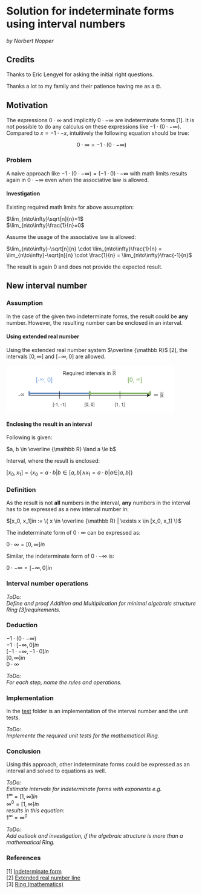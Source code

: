 # Solution for indeterminate forms using interval numbers

*by Norbert Nopper*

## Credits

Thanks to Eric Lengyel for asking the initial right questions.

Thanks a lot to my family and their patience having me as a 🤓.

## Motivation

The expressions $0 \cdot ∞$ and implicitly $0 \cdot -∞$ are indeterminate forms [1]. It is not possible to do any calculus on these expressions like $-1 \cdot (0 \cdot -∞)$.  
Compared to $x = -1 \cdot -x$, intuitively the following equation should be true: 

$$0 \cdot ∞ = -1 \cdot (0 \cdot -∞)$$

### Problem

A naive approach like $-1 \cdot (0 \cdot -∞) = (-1 \cdot 0) \cdot -∞$ with math limits results again in $0 \cdot -∞$ even when the associative law is allowed.

#### Investigation

Existing required math limits for above assumption:

$\lim_{n\to\infty}\sqrt[n]{n}=1$  
$\lim_{n\to\infty}\frac{1}{n}=0$  

Assume the usage of the associative law is allowed:

$\lim_{n\to\infty}-\sqrt[n]{n} \cdot \lim_{n\to\infty}\frac{1}{n} = \lim_{n\to\infty}-\sqrt[n]{n} \cdot \frac{1}{n} = \lim_{n\to\infty}\frac{-1}{n}$

The result is again 0 and does not provide the expected result.

## New interval number

### Assumption

In the case of the given two indeterminate forms, the result could be **any** number. However, the resulting number can be enclosed in an interval.  

#### Using extended real number  

Using the extended real number system $\overline {\mathbb R}$ [2], the intervals $[0, ∞]$ and $[-∞, 0]$ are allowed.

![](illustrations/visual_interval_extended.png)

#### Enclosing the result in an interval

Following is given:

$a, b \in \overline {\mathbb R} \land a \le b$

Interval, where the result is enclosed: 

$[x_0, x_1] = \{ x_0 = a \cdot b | b \in [a, b[ \land x_1 = a \cdot b | a \in ]a, b] \}$

### Definition

As the result is not **all** numbers in the interval, **any** numbers in the interval has to be expressed as a new interval number *in*:

$[x_0, x_1]in := \{ x \in \overline {\mathbb R} | \exists x \in [x_0, x_1] \}$

The indeterminate form of $0 \cdot ∞$ can be expressed as:

$0 \cdot ∞ = [0, ∞]in$

Similar, the indeterminate form of $0 \cdot -∞$ is:

$0 \cdot -∞ = [-∞, 0]in$

### Interval number operations

*ToDo:*  
*Define and proof Addition and Multiplication for minimal algebraic structure Ring [3]requirements.*

### Deduction

$-1 \cdot (0 \cdot -∞)$  
$-1 \cdot [-∞, 0]in$  
$[-1 \cdot -∞, -1 \cdot 0]in$  
$[0, ∞]in$  
$0 \cdot ∞$

*ToDo:*  
*For each step, name the rules and operations.*

### Implementation

In the [test](test/) folder is an implementation of the interval number and the unit tests.   

*ToDo:*  
*Implemente the required unit tests for the mathematical Ring.*

### Conclusion

Using this approach, other indeterminate forms could be expressed as an interval and solved to equations as well.

*ToDo:*  
*Estimate intervals for indeterminate forms with exponents e.g.*  
$1^∞ = [1, ∞]in$  
$∞^0 = [1, ∞]in$  
*results in this equation:*  
$1^∞ = ∞^0$

*ToDo:*  
*Add outlook and investigation, if the algebraic structure is more than a mathematical Ring.*

### References

[1] [Indeterminate form](https://en.wikipedia.org/wiki/Indeterminate_form)  
[2] [Extended real number line](https://en.wikipedia.org/wiki/Extended_real_number_line)  
[3] [Ring (mathematics)](https://en.wikipedia.org/wiki/Ring_(mathematics))
